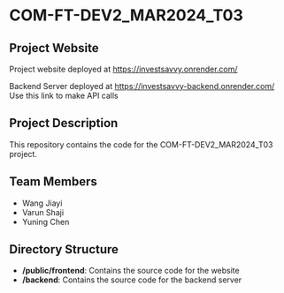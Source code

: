 # COM-FT-DEV2_MAR2024_T03

## Project Website

Project website deployed at https://investsavvy.onrender.com/

Backend Server deployed at https://investsavvy-backend.onrender.com/
Use this link to make API calls 

## Project Description

This repository contains the code for the COM-FT-DEV2_MAR2024_T03 project.

## Team Members

- Wang Jiayi
- Varun Shaji
- Yuning Chen

## Directory Structure

- **/public/frontend**: Contains the source code for the website
- **/backend**: Contains the source code for the backend server
